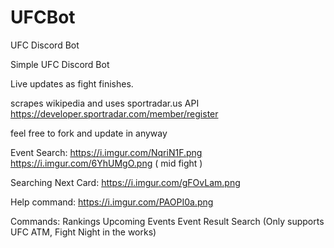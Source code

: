 # UFCBot
UFC Discord Bot

Simple UFC Discord Bot

Live updates as fight finishes.

scrapes wikipedia and uses sportradar.us API
https://developer.sportradar.com/member/register

feel free to fork and update in anyway

Event Search:
https://i.imgur.com/NqriN1F.png
https://i.imgur.com/6YhUMgO.png ( mid fight )

Searching Next Card:
https://i.imgur.com/gFOvLam.png

Help command:
https://i.imgur.com/PAOPI0a.png


Commands:
Rankings
Upcoming Events
Event Result Search (Only supports UFC ATM, Fight Night in the works)

